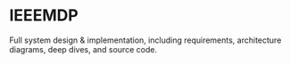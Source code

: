 # IEEEMDP
Full system design &amp; implementation, including requirements, architecture diagrams, deep dives, and source code.
